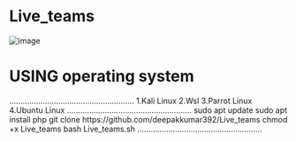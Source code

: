 # Live_teams

![image](https://github.com/deepakkumar392/Live_teams/assets/64240810/4027b1ff-0a74-43eb-8689-43d13e14760f)


<h1>USING operating system </h1>
........................................................
1.Kali Linux 
2.Wsl
3.Parrot Linux 
4.Ubuntu Linux
........................................................
sudo apt update
sudo apt install php
git clone https://github.com/deepakkumar392/Live_teams
chmod +x Live_teams
bash Live_teams.sh
........................................................
